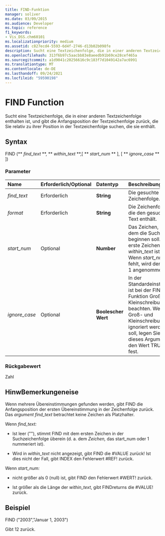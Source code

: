 ```yaml
---
title: FIND-Funktion
manager: soliver
ms.date: 03/09/2015
ms.audience: Developer
ms.topic: reference
f1_keywords:
- Vis_DSS.chm60101
ms.localizationpriority: medium
ms.assetid: c827ecd4-5593-6d4f-2746-d13b02b098fe
description: Sucht eine Textzeichenfolge, die in einer anderen Textzeichenfolge enthalten ist, und gibt die Anfangsposition der Textzeichenfolge zurück, die Sie relativ zu ihrer Position in der Textzeichenfolge suchen, die sie enthält.
ms.openlocfilehash: 313f6b97c5aacbb83e8aeedb91b69ce28cef465a
ms.sourcegitcommit: a1d9041c20256616c9c183f7d1049142a7ac6991
ms.translationtype: MT
ms.contentlocale: de-DE
ms.lasthandoff: 09/24/2021
ms.locfileid: "59590198"
---
```

# <a name="find-function"></a>FIND Function

Sucht eine Textzeichenfolge, die in einer anderen Textzeichenfolge enthalten ist, und gibt die Anfangsposition der Textzeichenfolge zurück, die Sie relativ zu ihrer Position in der Textzeichenfolge suchen, die sie enthält.
  
## <a name="syntax"></a>Syntax

FIND (** *find_text* **, ** *within_text* **,[ ** *start_num* ** ], [ ** *ignore_case* ** ]) 
  
### <a name="parameters"></a>Parameter

|**Name**|**Erforderlich/Optional**|**Datentyp**|**Beschreibung**|
|:-----|:-----|:-----|:-----|
| _find_text_ <br/> |Erforderlich  <br/> |**String** <br/> |Die gesuchte Zeichenfolge.  <br/> |
| _format_ <br/> |Erforderlich  <br/> |**String** <br/> |Die Zeichenfolge, die den gesuchten Text enthält.  <br/> |
| _start_num_ <br/> |Optional  <br/> |**Number** <br/> |Das Zeichen, bei dem die Suche beginnen soll. Das erste Zeichen in  _within_text_ ist 1. Wenn  _start_num_ fehlt, wird der Wert 1 angenommen.  <br/> |
| _ignore_case_ <br/> |Optional  <br/> |**Boolescher Wert** <br/> |In der Standardeinstellung ist bei der FIND-Funktion Groß- und Kleinschreibung zu beachten. Wenn die Groß- und Kleinschreibung ignoriert werden soll, legen Sie für dieses Argument den Wert TRUE fest.  <br/> |
   
### <a name="return-value"></a>Rückgabewert

Zahl
  
## <a name="remarks"></a>HinwBemerkungeneise

Wenn mehrere Übereinstimmungen gefunden werden, gibt FIND die Anfangsposition der ersten Übereinstimmung in der Zeichenfolge zurück. Das  _argument find_text_ betrachtet keine Zeichen als Platzhalter. 
  
Wenn _find_text:_
  
-  Ist leer (""), stimmt FIND mit dem ersten Zeichen in der Suchzeichenfolge überein (d. a. dem  _Zeichen,_ das start_num oder 1 nummeriert ist). 
    
- Wird in  _within_text_ nicht angezeigt, gibt FIND die #VALUE zurück! Ist dies nicht der Fall, gibt INDEX den Fehlerwert #REF! zurück. 
    
Wenn _start_num:_
  
- nicht größer als 0 (null) ist, gibt FIND den Fehlerwert #WERT! zurück. 
    
- Ist größer als die Länge der  _within_text_, gibt FINDreturns die #VALUE! zurück. 
    
## <a name="example"></a>Beispiel

FIND ("2003","Januar 1, 2003") 
  
Gibt 12 zurück. 
  


